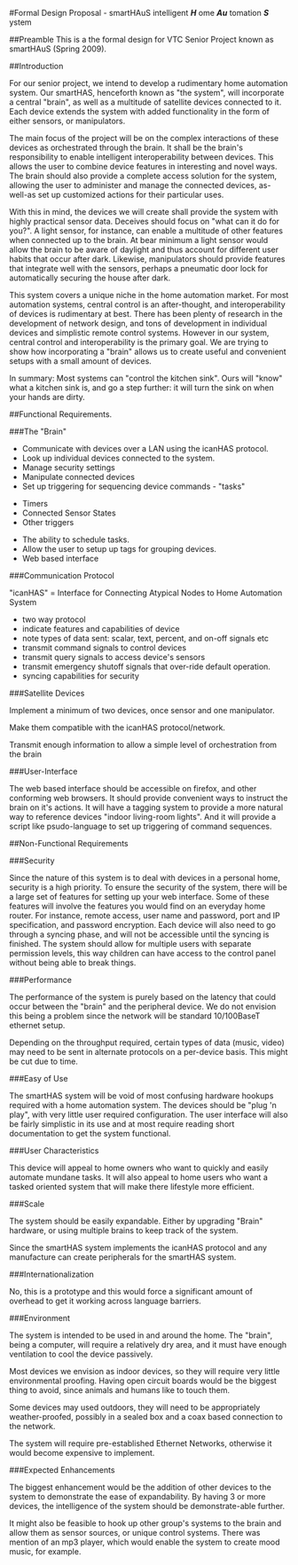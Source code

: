 #Formal Design Proposal - smartHAuS
intelligent **_H_** ome **_Au_** tomation **_S_** ystem


##Preamble
This is a the formal design for VTC Senior Project known as smartHAuS (Spring 2009).


##Introduction 

For our senior project, we intend to develop a rudimentary home automation system. Our smartHAS, henceforth known as "the system", will incorporate a central "brain", as well as a multitude of satellite devices connected to it. Each device extends the system with added functionality in the form of either sensors, or manipulators. 
  
The main focus of the project will be on the complex interactions of these devices as orchestrated through the brain. It shall be the brain's responsibility to enable intelligent interoperability between devices. This allows the user to combine device features in interesting and novel ways. The brain should also provide a complete access solution for the system, allowing the user to administer and manage the connected devices, as-well-as set up customized actions for their particular uses. 
  
With this in mind, the devices we will create shall provide the system with highly practical sensor data. Deceives should focus on "what can it do for you?". A light sensor, for instance, can enable a multitude of other features when connected up to the brain. At bear minimum a light sensor would allow the brain to be aware of daylight and thus account for different user habits that occur after dark. Likewise, manipulators should provide features that integrate well with the sensors, perhaps a pneumatic door lock for automatically securing the house after dark. 
  
This system covers a unique niche in the home automation market. For most automation systems, central control is an after-thought, and interoperability of devices is rudimentary at best. There has been plenty of research in the development of network design, and tons of development in individual devices and simplistic remote control systems. However in our system, central control and interoperability is the primary goal. We are trying to show how incorporating a "brain" allows us to create useful and convenient setups with a small amount of devices. 

In summary: Most systems can "control the kitchen sink". Ours will "know" what a kitchen sink is, and go a step further: it will turn the sink on when your hands are dirty. 


##Functional Requirements. 


###The "Brain" 

 * Communicate with devices over a LAN using the icanHAS protocol. 
 * Look up individual devices connected to the system. 
 * Manage security settings 
 * Manipulate connected devices 
 * Set up triggering for sequencing device commands - "tasks" 
  - Timers 
  - Connected Sensor States 
  - Other triggers 
 * The ability to schedule tasks. 
 * Allow the user to setup up tags for grouping devices. 
 * Web based interface 

 
###Communication Protocol 

"icanHAS" = Interface for Connecting Atypical Nodes to Home Automation System 
  
 * two way protocol 
 * indicate features and capabilities of device 
 * note types of data sent: scalar, text, percent, and on-off signals etc 
 * transmit command signals to control devices 
 * transmit query signals to access device's sensors 
 * transmit emergency shutoff signals that over-ride default operation. 
 * syncing capabilities for security 


###Satellite Devices

Implement a minimum of two devices, once sensor and one manipulator. 

Make them compatible with the icanHAS protocol/network. 

Transmit enough information to allow a simple level of orchestration from the brain 


###User-Interface

The web based interface should be accessible on firefox, and other conforming web browsers. It should provide convenient ways to instruct the brain on it's actions. It will have a tagging system to provide a more natural way to reference devices "indoor living-room lights". And it will provide a script like psudo-language to set up triggering of command sequences. 


##Non-Functional Requirements


###Security

Since the nature of this system is to deal with devices in a personal home, security is a high priority. To ensure the security of the system, there will be a large set of features for setting up your web interface. Some of these features will involve the features you would find on an everyday home router. For instance, remote access, user name and password, port and IP specification, and password encryption. Each device will also need to go through a syncing phase, and will not be accessible until the syncing is finished. The system should allow for multiple users with separate permission levels, this way children can have access to the control panel without being able to break things.


###Performance

The performance of the system is purely based on the latency that could occur between the "brain" and the peripheral device. We do not envision this being a problem since the network will be standard 10/100BaseT ethernet setup. 

Depending on the throughput required, certain types of data (music, video) may need to be sent in alternate protocols on a per-device basis. This might be cut due to time.


###Easy of Use 

The smartHAS system will be void of most confusing hardware hookups required with a home automation system. The devices should be "plug 'n play", with very little user required configuration. The user interface will also be fairly simplistic in its use and at most require reading short documentation to get the system functional.


###User Characteristics

This device will appeal to home owners who want to quickly and easily automate mundane tasks. It will also appeal to home users who want a tasked oriented system that will make there lifestyle more efficient.


###Scale

The system should be easily expandable. Either by upgrading "Brain" hardware, or using multiple brains to keep track of the system.

Since the smartHAS system implements the icanHAS protocol and any manufacture can create peripherals for the smartHAS system.


###Internationalization 

No, this is a prototype and this would force a significant amount of overhead to get it working across language barriers. 


###Environment

The system is intended to be used in and around the home. The "brain", being a computer, will require a relatively dry area, and it must have enough ventilation to cool the device passively.

Most devices we envision as indoor devices, so they will require very little environmental proofing. Having open circuit boards would be the biggest thing to avoid, since animals and humans like to touch them.
 
Some devices may used outdoors, they will need to be appropriately weather-proofed, possibly in a sealed box and a coax based connection to the network. 

The system will require pre-established Ethernet Networks, otherwise it would become expensive to implement. 


###Expected Enhancements

The biggest enhancement would be the addition of other devices to the system to demonstrate the ease of expandability. By having 3 or more devices, the intelligence of the system should be demonstrate-able further.

It might also be feasible to hook up other group's systems to the brain and allow them as sensor sources, or unique control systems. There was mention of an mp3 player, which would enable the system to create mood music, for example. 

